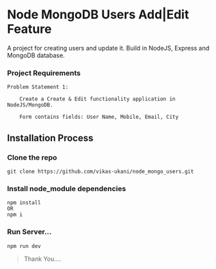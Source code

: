 # Node MongoDB Users Add|Edit Feature
A project for creating users and update it. Build in NodeJS, Express and MongoDB database.

### Project Requirements
```
Problem Statement 1:

    Create a Create & Edit functionality application in NodeJS/MongoDB.

    Form contains fields: User Name, Mobile, Email, City
```


## Installation Process

### Clone the repo
```
git clone https://github.com/vikas-ukani/node_mongo_users.git
```

### Install node_module dependencies
```
npm install 
OR 
npm i 
```

### Run Server...
```
npm run dev
```


> Thank You....